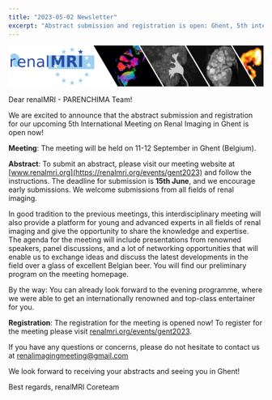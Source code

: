 ```yaml
---
title: "2023-05-02 Newsletter"
excerpt: "Abstract submission and registration is open: Ghent, 5th intern. Meeting on Renal Imaging."
---
```


![image-center](/assets/images/header_renalMRI_right.png)

Dear renalMRI - PARENCHIMA Team!

We are excited to announce that the abstract submission and registration for our upcoming 5th International Meeting on Renal Imaging in Ghent is open now!

**Meeting**: The meeting will be held on 11-12 September in Ghent (Belgium).

**Abstract**: To submit an abstract, please visit our meeting website at [www.renalmri.org](https://renalmri.org/events/gent2023) and follow the instructions. The deadline for submission is **15th June**, and we encourage early submissions. We welcome submissions from all fields of renal imaging.

In good tradition to the previous meetings, this interdisciplinary meeting will also provide a platform for young and advanced experts in all fields of renal imaging and give the opportunity to share the knowledge and expertise. The agenda for the meeting will include presentations from renowned speakers, panel discussions, and a lot of networking opportunities that will enable us to exchange ideas and discuss the latest developments in the field over a glass of excellent Belgian beer. You will find our preliminary program on the meeting homepage. 

By the way: You can already look forward to the evening programme, where we were able to get an internationally renowned and top-class entertainer for you.

**Registration**: The registration for the meeting is opened now! To register for the meeting please visit [renalmri.org/events/gent2023](https://renalmri.org/events/gent2023).

If you have any questions or concerns, please do not hesitate to contact us at [renalimagingmeeting@gmail.com](mailto:renalimagingmeeting@gmail.com)

We look forward to receiving your abstracts and seeing you in Ghent!

Best regards,
renalMRI Coreteam
